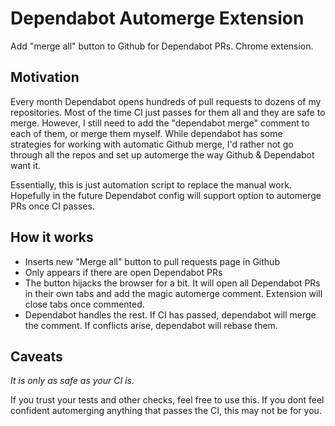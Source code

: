 # Dependabot Automerge Extension

Add "merge all" button to Github for Dependabot PRs. Chrome extension.

## Motivation

Every month Dependabot opens hundreds of pull requests to dozens of my repositories. Most of the time CI just passes for them all and they are safe to merge. However, I still need to add the "dependabot merge" comment to each of them, or merge them myself. While dependabot has some strategies for working with automatic Github merge, I'd rather not go through all the repos and set up automerge the way Github & Dependabot want it.

Essentially, this is just automation script to replace the manual work. Hopefully in the future Dependabot config will support option to automerge PRs once CI passes.

## How it works

- Inserts new "Merge all" button to pull requests page in Github
- Only appears if there are open Dependabot PRs
- The button hijacks the browser for a bit. It will open all Dependabot PRs in their own tabs and add the magic automerge comment. Extension will close tabs once commented.
- Dependabot handles the rest. If CI has passed, dependabot will merge the comment. If conflicts arise, dependabot will rebase them.

## Caveats

_It is only as safe as your CI is._

If you trust your tests and other checks, feel free to use this. If you dont feel confident automerging anything that passes the CI, this may not be for you.
